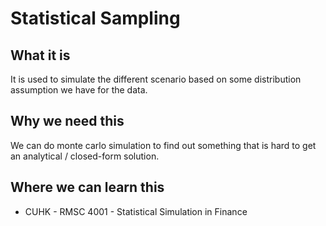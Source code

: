 # Statistical Sampling

## What it is

It is used to simulate the different scenario based on some distribution assumption we have for the data.

## Why we need this

We can do monte carlo simulation to find out something that is hard to get an analytical / closed-form solution.

## Where we can learn this

* CUHK - RMSC 4001 - Statistical Simulation in Finance


